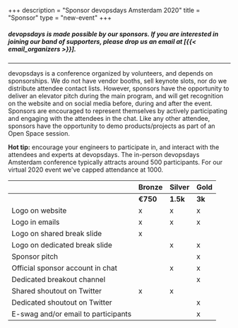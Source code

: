 +++
description = "Sponsor devopsdays Amsterdam 2020"
title = "Sponsor"
type = "new-event"
+++
<h5>	
<p>devopsdays is made possible by our sponsors. If you are interested in joining our band of supporters, please drop us an email at [{{< email_organizers >}}].</p>
<!--<p><a href="https://assets.devopsdays.org/events/2020/amsterdam/devopsdays-amsterdam-prospectus-2020.pdf">A downloadable version of our prospectus is available here.</a></p> -->
</h5>

<hr>

devopsdays is a conference organized by volunteers, and depends on sponsorships. We do not have vendor booths, sell keynote slots, nor do we distribute attendee contact lists. However, sponsors have the opportunity to deliver an elevator pitch during the main program, and will get recognition on the website and on social media before, during and after the event. Sponsors are encouraged to represent themselves by actively participating and engaging with the attendees in the chat. Like any other attendee, sponsors have the opportunity to demo products/projects as part of an Open Space session.
<p>	
  <strong>Hot tip:</strong> encourage your engineers to participate in, and interact with the attendees and experts at devopsdays. The in-person devopsdays Amsterdam conference typically attracts around 500 participants. For our virtual 2020 event we've capped attendance at 1000. 
<p>
  
| | Bronze | Silver | Gold 
| --- | --- | --- | ---
| | **€750** | **1.5k** | **3k**
| Logo on website | x | x | x
| Logo in emails | x | x | x |
| Logo on shared break slide | x | | 
| Logo on dedicated break slide | | x | x
| Sponsor pitch | | | x
| Official sponsor account in chat | | x | x
| Dedicated breakout channel | | | x
| Shared shoutout on Twitter | x | x | 
| Dedicated shoutout on Twitter | | | x
| E-swag and/or email to participants | | | x